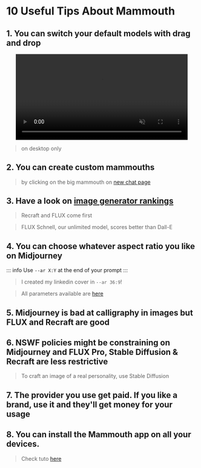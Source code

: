# 10 Useful Tips About Mammouth

## 1. You can switch your default models with drag and drop

<div style="max-width: 90%; margin: 0 auto;">
<video controls autoplay muted loop style="width: 100%; display: block;">
  <source src="/docs/release-notes/demo-drag-and-drop.mp4" type="video/mp4">
  Your browser does not support the video tag.
</video>
</div>

> on desktop only

## 2. You can create custom mammouths
> by clicking on the big mammouth on [new chat page](https://chat.mammouth.ai)

## 3. Have a look on [image generator rankings](https://artificialanalysis.ai/text-to-image/arena?tab=Leaderboard) 
> Recraft and FLUX come first

> FLUX Schnell, our unlimited model, scores better than Dall-E

## 4. You can choose whatever aspect ratio you like on Midjourney

::: info Use `--ar X:Y` at the end of your prompt
:::

> I created my linkedin cover in `--ar 36:9`!

> All parameters available are [here](/docs/aspect-ratio-and-midjourney-parameters)

## 5. Midjourney is bad at calligraphy in images but FLUX and Recraft are good

## 6. NSWF policies might be constraining on Midjourney and FLUX Pro, Stable Diffusion & Recraft are less restrictive

> To craft an image of a real personality, use Stable Diffusion

## 7. The provider you use get paid. If you like a brand, use it and they'll get money for your usage

## 8. You can install the Mammouth app on all your devices. 

> Check tuto [here](/docs/how-to-download-the-mammouth-app/)